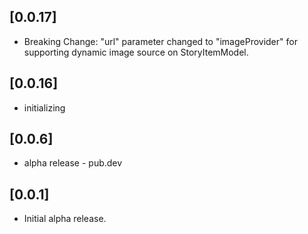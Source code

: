 ## [0.0.17]

* Breaking Change: "url" parameter changed to "imageProvider" for supporting dynamic image source on StoryItemModel.

## [0.0.16]

* initializing

## [0.0.6]

* alpha release - pub.dev

## [0.0.1]

* Initial alpha release.

